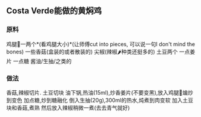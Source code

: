## Costa Verde能做的黄焖鸡

### 原料

鸡腿🍗一两个*(看鸡腿大小)*(让师傅cut into pieces, 可以说一句I don't mind the bones)
一些香菇(盒装的或者散装的)
尖椒(辣椒🌶种类还挺多的)
土豆两个
一点姜片
一点糖
酱油/生抽/之类的

### 做法

香菇,辣椒切片. 土豆切块
油下锅,热油(15ml),炒香姜片(不要变黑),放入鸡腿🍗煸炒到变色
加点糖,炒到糖融化
倒入生抽(20g),300ml的热水,炖煮到肉变软
加入土豆块和香菇,煮熟
然后放入辣椒稍微一煮(去去青气就好)